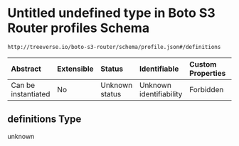 # Untitled undefined type in Boto S3 Router profiles Schema

```txt
http://treeverse.io/boto-s3-router/schema/profile.json#/definitions
```



| Abstract            | Extensible | Status         | Identifiable            | Custom Properties | Additional Properties | Access Restrictions | Defined In                                                                         |
| :------------------ | :--------- | :------------- | :---------------------- | :---------------- | :-------------------- | :------------------ | :--------------------------------------------------------------------------------- |
| Can be instantiated | No         | Unknown status | Unknown identifiability | Forbidden         | Allowed               | none                | [profiles.schema.json*](../schema/out/profiles.schema.json "open original schema") |

## definitions Type

unknown
